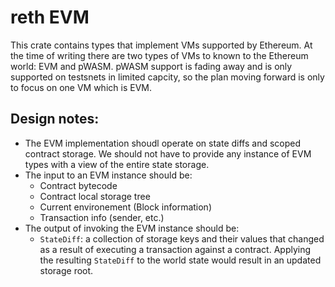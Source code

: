 # reth EVM

This crate contains types that implement VMs supported by Ethereum. At the time of writing there are two types of VMs to known to the Ethereum world: EVM and pWASM. pWASM support is fading away and is only supported on testsnets in limited capcity, so the plan moving forward is only to focus on one VM which is EVM.

## Design notes:
- The EVM implementation shoudl operate on state diffs and scoped contract storage. We should not have to provide any instance of EVM types with a view of the entire state storage.
- The input to an EVM instance should be: 
  - Contract bytecode
  - Contract local storage tree
  - Current environement (Block information)
  - Transaction info (sender, etc.)
- The output of invoking the EVM instance should be:
  - `StateDiff`: a collection of storage keys and their values that changed as a result of executing a transaction against a contract. Applying the resulting `StateDiff` to the world state would result in an updated storage root.